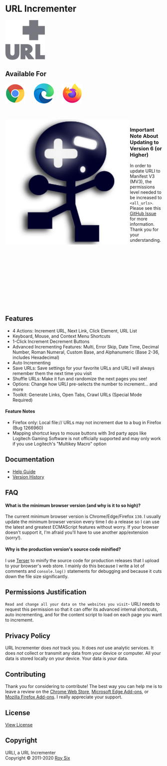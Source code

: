 # URL Incrementer
<img src="https://raw.githubusercontent.com/sixcious/assets/main/repository/url-incrementer/icon.svg?sanitize=true" width="128" height="128" alt="URL Incrementer" title="URL Incrementer">

## Available For
<a href="https://chromewebstore.google.com/detail/url-incrementer/hjgllnccfndbjbedlecgdedlikohgbko" title="Download for Google Chrome"><img src="https://raw.githubusercontent.com/sixcious/assets/main/vendor/chrome.svg?sanitize=true" width="64" height="64" alt="Google Chrome"></a>
&nbsp;&nbsp;&nbsp;&nbsp;&nbsp;
<a href="https://microsoftedge.microsoft.com/addons/detail/url-incrementer/hnndkchemmjdlodgpcnojbmadckbieek" title="Download for Microsoft Edge"><img src="https://raw.githubusercontent.com/sixcious/assets/main/vendor/edge.svg?sanitize=true" width="64" height="64" alt="Microsoft Edge"></a>
&nbsp;&nbsp;&nbsp;&nbsp;&nbsp;
<a href="https://addons.mozilla.org/firefox/addon/url-incrementer/" title="Download for Mozilla Firefox"><img src="https://raw.githubusercontent.com/sixcious/assets/main/vendor/firefox.svg?sanitize=true" width="64" height="64" alt="Mozilla Firefox"></a>

<br><br>
<img src="https://raw.githubusercontent.com/sixcious/assets/main/repository/url-incrementer/urli.svg?sanitize=true" width="400" height="400" align="left" title="URLI">

### Important Note About Updating to Version 6 (or Higher)
In order to update URLI to Manifest V3 (MV3), the permissions level needed to be increased to `<all_urls>`. Please see this [GitHub Issue](https://github.com/sixcious/url-incrementer/issues/17) for more information. Thank you for your understanding.

<br><br><br><br><br><br><br><br><br><br><br>

## Features
- 4 Actions: Increment URL, Next Link, Click Element, URL List
- Keyboard, Mouse, and Context Menu Shortcuts
- 1-Click Increment Decrement Buttons
- Advanced Incrementing Features: Multi, Error Skip, Date Time, Decimal Number, Roman Numeral, Custom Base, and Alphanumeric (Base 2-36, includes Hexadecimal)
- Auto Incrementing
- Save URLs: Save settings for your favorite URLs and URLI will always remember them the next time you visit
- Shuffle URLs: Make it fun and randomize the next pages you see!
- Options: Change how URLI pre-selects the number to increment... and more
- Toolkit: Generate Links, Open Tabs, Crawl URLs (Special Mode Required)

#### Feature Notes
- Firefox only: Local file:// URLs may not increment due to a bug in Firefox (Bug 1266960)
- Mapping shortcut keys to mouse buttons with 3rd party apps like Logitech Gaming Software is not officially supported and may only work if you use Logitech's "Multikey Macro" option

## Documentation
- [Help Guide](https://github.com/sixcious/url-incrementer/wiki)
- [Version History](https://github.com/sixcious/url-incrementer/wiki/Version-History)

## FAQ

#### What is the minimum browser version (and why is it to so high)?
The current minimum browser version is Chrome/Edge/Firefox `130`. I usually update the minimum browser version every time I do a release so I can use the latest and greatest ECMAScript features without worry. If your browser doesn't support it, I'm afraid you'll have to use another app/extension (sorry!).

#### Why is the production version's source code minified?
I use [Terser](https://github.com/terser/terser) to minify the source code for production releases that I upload to your browser's web store. I mainly do this because I write a lot of comments and `console.log()` statements for debugging and because it cuts down the file size significantly.

## Permissions Justification
`Read and change all your data on the websites you visit`- URLI needs to request this permission so that it can offer its advanced internal shortcuts, auto incrementing, and for the content script to load on each page you want to incrememt.

## Privacy Policy
URL Incrementer does *not* track you. It does *not* use analytic services. It does *not* collect or transmit any data from your device or computer. All your data is stored locally on your device. Your data is *your* data.

## Contributing
Thank you for considering to contribute! The best way you can help me is to leave a review on the [Chrome Web Store](https://chromewebstore.google.com/detail/url-incrementer/hjgllnccfndbjbedlecgdedlikohgbko/reviews), [Microsoft Edge Add-ons](https://microsoftedge.microsoft.com/addons/detail/url-incrementer/hnndkchemmjdlodgpcnojbmadckbieek), or [Mozilla Firefox Add-ons](https://addons.mozilla.org/firefox/addon/url-incrementer/). I really appreciate your support.

## License
<a href="https://github.com/sixcious/url-incrementer/blob/main/LICENSE">View License</a>

## Copyright
URLI, a URL Incrementer  
Copyright &copy; 2011-2020 <a href="https://github.com/sixcious" target="_blank">Roy Six</a>
